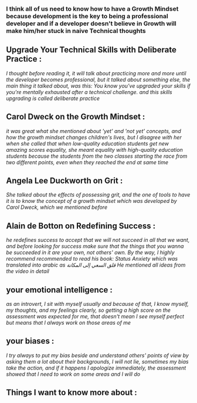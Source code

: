 ### I think all of us need to know how to have a Growth Mindset because development is the key to being a professional developer and if a developer doesn't believe in Growth  will make him/her stuck in naive Technical  thoughts  

## Upgrade Your Technical Skills with Deliberate Practice :
 *I thought before reading it, it will talk about practicing more and more until the developer becomes professional, but it talked about something else, the main thing it talked about, was this: You know you've upgraded your skills if you're mentally exhausted after a technical challenge. and this skills upgrading is called deliberate practice*

## Carol Dweck on the Growth Mindset :
*it was great what she mentioned about 'yet' and 'not yet' concepts, and how the growth mindset changes children's lives, but I disagree with her when she called that when low-quality education students  get new amazing scores equality, she meant equality with high-quality education students because the students from the two classes starting the race from two different points, even when they reached the end at same time*

##  Angela Lee Duckworth on Grit :
*She talked about the effects of possessing grit, and the one of tools to have it is to know the concept of a growth mindset which was developed by Carol Dweck,  which we mentioned before*

## Alain de Botton on Redefining Success :
*he redefines success to accept that we will not succeed in all that we want, and before looking for success make sure that the things that you wanna be succeeded in it are your own, not others' own. By the way, I highly recommend recommended to read his book: Status Anxiety which was translated into arabic as قلق السعي إلى المكانة He mentioned all ideas from the video in detail*

##  your emotional intelligence :
*as an introvert, I sit with myself usually and because of that, I know myself, my thoughts, and my feelings clearly, so getting a high score on the assessment was expected for me, that doesn't mean I see myself perfect but means that I always work on those areas of me*

## your biases :
*I try always to put my bias beside and understand others' points of view by asking them a lot about their backgrounds, I will not lie, sometimes my bias take the action, and if it happens I apologize immediately, the assessment showed that I need to work on some areas and I will do*

## Things I want to know more about :
